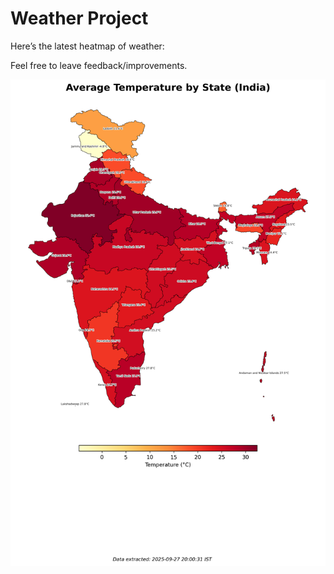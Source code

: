 # Weather Project

Here’s the latest heatmap of weather:

Feel free to leave feedback/improvements.

![India Heatmap](docs/assets/india_heatmap.png?v=D7F50A)

